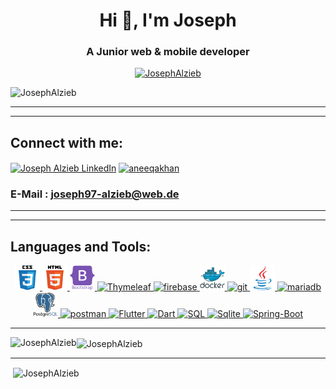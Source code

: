 <h1 align="center">Hi 👋, I'm Joseph</h1>
<h3 align="center">A Junior web & mobile developer</h3>

<p align="center"> <a href="https://github.com/ryo-ma/github-profile-trophy"><img src="https://github-profile-trophy.vercel.app/?username=JosephAlzieb&row=1" alt="JosephAlzieb" /></a> </p>


<p align="left"> <img src="https://komarev.com/ghpvc/?username=JosephAlzieb&label=Profile%20views&color=0e75b6&style=flat" alt="JosephAlzieb" /> </p>

___
___



<h2 align="left">Connect with me:</h2>
<p align="left">

  <a href="https://www.linkedin.com/in/joseph-alzieb-573092220/" target="blank"><img align="center" src="https://user-images.githubusercontent.com/63665876/155890061-ab546591-3bf3-4aee-85fb-f80300c04b9e.png" alt="Joseph Alzieb LinkedIn" height="60" width="60" /></a>
  <a href="https://www.instagram.com/joseph_althieb/" target="blank"><img align="center" src="https://user-images.githubusercontent.com/63665876/155890302-de178639-1a31-4b47-ac47-5aede753d458.png" alt="aneeqakhan" height="60" width="60" /></a>
  

### E-Mail : **joseph97-alzieb@web.de**
 
 </p>

___
___

<h2 align="left">Languages and Tools:</h2>
<p align="center"> 
    <a href="https://www.w3schools.com/css/" target="blank" rel="noreferrer"> <img src="https://raw.githubusercontent.com/devicons/devicon/master/icons/css3/css3-original-wordmark.svg" alt="css3" width="40" height="40"/> </a> 
  <a href="https://www.w3.org/html/" target="_blank" rel="noreferrer"> <img src="https://raw.githubusercontent.com/devicons/devicon/master/icons/html5/html5-original-wordmark.svg" alt="html5" width="40" height="40"/> </a>
<a href="https://getbootstrap.com" target="_blank"> <img src="https://raw.githubusercontent.com/devicons/devicon/master/icons/bootstrap/bootstrap-plain-wordmark.svg" alt="bootstrap" width="40" height="40"/> </a>
 <a href="https://www.thymeleaf.org" target="_blank"> <img src="https://user-images.githubusercontent.com/63665876/155894778-01bb4644-5e6c-4279-8e3c-c905815f05ca.png"alt="Thymeleaf" width="40" height="40"/> </a>
 <a href="https://firebase.google.com/" target="_blank" rel="noreferrer"> <img src="https://www.vectorlogo.zone/logos/firebase/firebase-icon.svg" alt="firebase" width="40" height="40"/> </a>
 <a href="https://www.docker.com/" target="_blank"> <img src="https://raw.githubusercontent.com/devicons/devicon/master/icons/docker/docker-original-wordmark.svg" alt="docker" width="40" height="40"/> </a>
 <a href="https://git-scm.com/" target="_blank"> <img src="https://www.vectorlogo.zone/logos/git-scm/git-scm-icon.svg" alt="git" width="40" height="40"/> </a>
 <a href="https://www.java.com" target="_blank"> <img src="https://raw.githubusercontent.com/devicons/devicon/master/icons/java/java-original.svg" alt="java" width="40" height="40"/> </a>
 <a href="https://mariadb.org/" target="_blank"> <img src="https://www.vectorlogo.zone/logos/mariadb/mariadb-icon.svg" alt="mariadb" width="40" height="40"/> </a>
 <a href="https://www.postgresql.org" target="_blank"> <img src="https://raw.githubusercontent.com/devicons/devicon/master/icons/postgresql/postgresql-original-wordmark.svg" alt="postgresql" width="40" height="40"/> </a>
 <a href="https://postman.com" target="_blank"> <img src="https://www.vectorlogo.zone/logos/getpostman/getpostman-icon.svg" alt="postman" width="40" height="40"/> </a>
 <a href="https://flutter.dev" target="_blank"> <img src="https://user-images.githubusercontent.com/63665876/155893851-eccf698f-fd03-4a39-bb56-80b3bd635a7d.png" alt="Flutter" width="40" height="40"/> </a>
 <a href="https://dart.dev" target="_blank"> <img src="https://user-images.githubusercontent.com/63665876/155894158-63301690-b3de-494e-b895-8c9a76fdbdc2.png" alt="Dart" width="60" height="30"/> </a>
 <a href="https://www.w3schools.com/sql/sql_intro.asp" target="_blank"> <img src="https://user-images.githubusercontent.com/63665876/155894370-5b4fa4b5-d72e-400b-9407-87b0879816c2.png" alt="SQL" width="40" height="40"/> </a>
 <a href="https://sqlite.org/index.html" target="_blank"> <img src="https://user-images.githubusercontent.com/63665876/155894481-209e6c93-8154-4301-83eb-a976c0e7dba1.png"
alt="Sqlite" width="40" height="40"/> </a>
  <a href="https://spring.io/projects/spring-boot" target="_blank"> <img src="https://user-images.githubusercontent.com/63665876/155894693-fd7a22a9-cc00-4779-8cc3-12d2bb29301a.png"alt="Spring-Boot" width="40" height="40"/> </a>
</p>


___

<p><img align="left" src="https://github-readme-stats.vercel.app/api/top-langs?username=JosephAlzieb&show_icons=true&locale=en&layout=compact" alt="JosephAlzieb" /></p>

<p><img align="center" src="https://github-readme-streak-stats.herokuapp.com/?user=JosephAlzieb&" alt="JosephAlzieb" /></p>

___
<p>&nbsp;<img align="center" src="https://github-readme-stats.vercel.app/api?username=JosephAlzieb&show_icons=true&locale=en" alt="JosephAlzieb" /></p>
